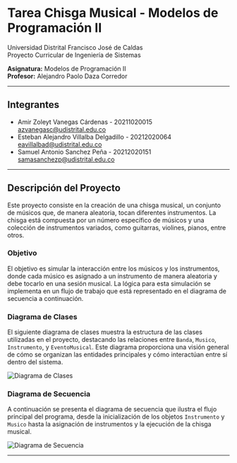 # Tarea Chisga Musical - Modelos de Programación II

Universidad Distrital Francisco José de Caldas  
Proyecto Curricular de Ingeniería de Sistemas

**Asignatura:** Modelos de Programación II  
**Profesor:** Alejandro Paolo Daza Corredor

---

## Integrantes

- Amir Zoleyt Vanegas Cárdenas - 20211020015 <br> azvanegasc@udistrital.edu.co
- Esteban Alejandro Villalba Delgadillo - 20212020064 <br> eavillalbad@udistrital.edu.co
- Samuel Antonio Sanchez Peña - 20212020151 <br> samasanchezp@udistrital.edu.co

---

## Descripción del Proyecto

Este proyecto consiste en la creación de una chisga musical, un conjunto de músicos que, de manera aleatoria, tocan diferentes instrumentos. La chisga está compuesta por un número específico de músicos y una colección de instrumentos variados, como guitarras, violines, pianos, entre otros.

### Objetivo

El objetivo es simular la interacción entre los músicos y los instrumentos, donde cada músico es asignado a un instrumento de manera aleatoria y debe tocarlo en una sesión musical. La lógica para esta simulación se implementa en un flujo de trabajo que está representado en el diagrama de secuencia a continuación.

### Diagrama de Clases

El siguiente diagrama de clases muestra la estructura de las clases utilizadas en el proyecto, destacando las relaciones entre `Banda`, `Musico`, `Instrumento`, y `EventoMusical`. Este diagrama proporciona una visión general de cómo se organizan las entidades principales y cómo interactúan entre sí dentro del sistema.

![Diagrama de Clases](https://github.com/Inaryuta/Modelos-II/blob/master/Chizga/diagramas/imagenes/DiagramaClases.png)

###  Diagrama de Secuencia

A continuación se presenta el diagrama de secuencia que ilustra el flujo principal del programa, desde la inicialización de los objetos `Instrumento` y `Musico` hasta la asignación de instrumentos y la ejecución de la chisga musical.

![Diagrama de Secuencia](https://github.com/Inaryuta/Modelos-II/blob/master/Chizga/diagramas/imagenes/DiagramaSecuencia.png)

---